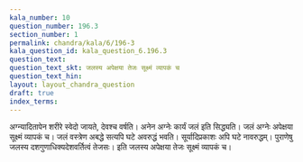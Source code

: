 ```yaml
---
kala_number: 10
question_number: 196.3
section_number: 1
permalink: chandra/kala/6/196-3
kala_question_id: kala_question_6.196.3
question_text: 
question_text_skt: जलस्य अपेक्षया तेजः सूक्ष्मं व्यापकं च
question_text_hin: 
layout: layout_chandra_question
draft: true
index_terms:
---
```


<!-- skt-start -->
अग्न्यादितापेन शरीरे स्वेदो जायते, देवश्च वर्षति। अनेन अग्नेः कार्यं जलं इति सिद्ध्यति। जलं अग्नेः अपेक्षया सूक्ष्मं व्यापकं च। जलं वस्त्रेण अबद्धे सत्यपि घटे अवरुद्धं भवति। सूर्यादिप्रकाशः अपि घटे नावरुद्धम्। पुराणेषु जलस्य दशगुणाधिक्यदेशवर्तित्वं तेजसः। इति जलस्य अपेक्षया तेजः सूक्ष्मं व्यापकं च।
<!-- skt-end -->

<!-- eng-start -->
<!-- eng-end -->


